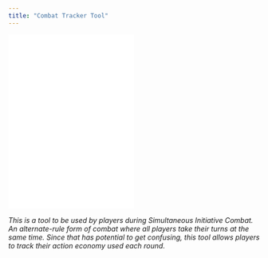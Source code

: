 ```yaml
---
title: "Combat Tracker Tool"
---
```


<iframe width="50%" height="350" src="//jsfiddle.net/jakeabetes/wosazbth/14/embedded/result/dark/"  frameborder="0"></iframe>

*This is a tool to be used by players during Simultaneous Initiative Combat. An alternate-rule form of combat where all players take their turns at the same time. Since that has potential to get confusing, this tool allows players to track their action economy used each round.*
